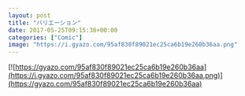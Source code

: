 ```yaml
---
layout: post
title: "バリエーション"
date: 2017-05-25T09:15:38+00:00
categories: ["Comic"]
image: "https://i.gyazo.com/95af830f89021ec25ca6b19e260b36aa.png"
---
```


[![https://gyazo.com/95af830f89021ec25ca6b19e260b36aa](https://i.gyazo.com/95af830f89021ec25ca6b19e260b36aa.png)](https://gyazo.com/95af830f89021ec25ca6b19e260b36aa)